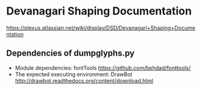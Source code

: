 # Devanagari Shaping Documentation

https://plexus.atlassian.net/wiki/display/DSD/Devanagari+Shaping+Documentation

## Dependencies of dumpglyphs.py

- Module dependencies: fontTools https://github.com/behdad/fonttools/
- The expected executing environment: DrawBot http://drawbot.readthedocs.org/content/download.html

